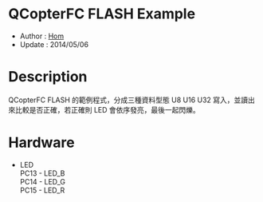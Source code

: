 QCopterFC FLASH Example
========
* Author  : [Hom](about.me/Hom)
* Update  : 2014/05/06

Description
========
QCopterFC FLASH 的範例程式，分成三種資料型態 U8 U16 U32 寫入，並讀出來比較是否正確，若正確則 LED 會依序發亮，最後一起閃爍。

Hardware
========
* LED  
PC13 - LED_B  
PC14 - LED_G  
PC15 - LED_R  
